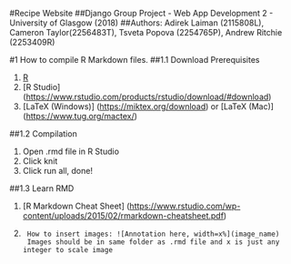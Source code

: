 #Recipe Website
##Django Group Project - Web App Development 2 - University of Glasgow (2018)
##Authors: Adirek Laiman (2115808L), Cameron Taylor(2256483T), Tsveta Popova (2254765P), Andrew Ritchie (2253409R)

#1 How to compile R Markdown files.
##1.1 Download Prerequisites
1. [R](https://cran.r-project.org/mirrors.html)
2. [R Studio] (https://www.rstudio.com/products/rstudio/download/#download)
3. [LaTeX (Windows)] (https://miktex.org/download) or [LaTeX (Mac)] (https://www.tug.org/mactex/)

##1.2 Compilation
1. Open .rmd file in R Studio
2. Click knit
3. Click run all, done!

##1.3 Learn RMD
1. [R Markdown Cheat Sheet] (https://www.rstudio.com/wp-content/uploads/2015/02/rmarkdown-cheatsheet.pdf)
2. ```
	How to insert images: ![Annotation here, width=x%](image_name)
	Images should be in same folder as .rmd file and x is just any integer to scale image
	```

